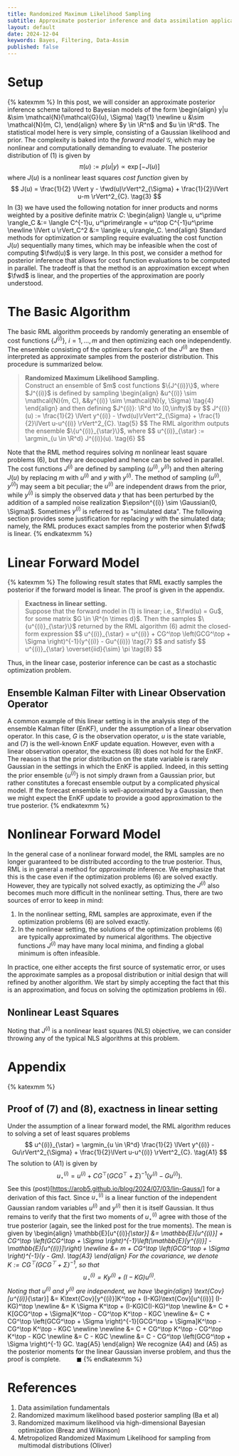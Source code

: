```yaml
---
title: Randomized Maximum Likelihood Sampling
subtitle: Approximate posterior inference and data assimilation applications.
layout: default
date: 2024-12-04
keywords: Bayes, Filtering, Data-Assim
published: false
---
```


# Setup
{% katexmm %}
In this post, we will consider an approximate posterior inference scheme
tailored to Bayesian models of the form
\begin{align}
y|u &\sim \mathcal{N}(\mathcal{G}(u), \Sigma) \tag{1} \newline
u &\sim \mathcal{N}(m, C),
\end{align}
where $y \in \R^n$ and $u \in \R^d$.
The statistical model here is very simple, consisting of a Gaussian likelihood
and prior. The complexity is baked into the *forward model* $\mathcal{G}$,
which may be nonlinear and computationally demanding to evaluate. The
posterior distribution of (1) is given by
$$
\pi(u) := p(u|y) \propto \exp\left[-J(u)\right] \tag{2}
$$
where $J(u)$ is a nonlinear least squares *cost function* given by
$$
J(u) = \frac{1}{2} \lVert y - \fwd(u)\rVert^2_{\Sigma} + \frac{1}{2}\lVert u-m \rVert^2_{C}. \tag{3}
$$
In (3) we have used the following notation for inner products and norms
weighted by a positive definite matrix $C$:
\begin{align}
\langle u, u^\prime \rangle_C &:= \langle C^{-1}u, u^\prime\rangle = u^\top C^{-1}u^\prime \newline
\lVert u \rVert_C^2 &:= \langle u, u\rangle_C.
\end{align}
Standard methods for optimization or sampling require evaluating the cost
function $J(u)$ sequentially many times, which may be infeasible when the
cost of computing $\fwd(u)$ is very large. In this post, we consider a
method for posterior inference that allows for cost function evaluations
to be computed in parallel. The tradeoff is that the method is an approximation
except when $\fwd$ is linear, and the properties of the approximation are
poorly understood.

# The Basic Algorithm
The basic RML algorithm proceeds by randomly generating an ensemble of
cost functions $\{J^{(i)}\}$, $i = 1, \dots, m$ and then optimizing each
one independently. The ensemble consisting of the optimizers for each of the
$J^{(i)}$ are then interpreted as approximate samples from the posterior
distribution. This procedure is summarized below.
<blockquote>
  <p><strong>Randomized Maximum Likelihood Sampling.</strong> <br>
  Construct an ensemble of $m$ cost functions $\{J^{(i)}\}$, where
  $J^{(i)}$ is defined by sampling
  \begin{align}
  &u^{(i)} \sim \mathcal{N}(m, C), &&y^{(i)} \sim \mathcal{N}(y, \Sigma) \tag{4}
  \end{align}
  and then defining $J^{(i)}: \R^d \to [0,\infty)$ by
  $$
  J^{(i)}(u) := \frac{1}{2} \lVert y^{(i)} - \fwd(u)\rVert^2_{\Sigma} +
  \frac{1}{2}\lVert u-u^{(i)} \rVert^2_{C}. \tag{5}
  $$
  The RML algorithm outputs the ensemble $\{u^{(i)}_{\star}\}$, where
  $$
  u^{(i)}_{\star} := \argmin_{u \in \R^d} J^{(i)}(u). \tag{6}
  $$
  </p>
</blockquote>

Note that the RML method requires solving $m$ nonlinear least square problems
(6), but they are decoupled and hence can be solved in parallel. The cost
functions $J^{(i)}$ are defined by sampling $(u^{(i)}, y^{(i)})$ and then
altering $J(u)$ by replacing $m$ with $u^{(i)}$ and $y$ with $y^{(i)}$. The
method of sampling $(u^{(i)}, y^{(i)})$ may seem a bit peculiar; the $u^{(i)}$
are independent draws from the prior, while $y^{(i)}$ is simply the observed
data $y$ that has been perturbed by the addition of a sampled noise
realization $\epsilon^{(i)} \sim \Gaussian(0, \Sigma)$. Sometimes $y^{(i)}$
is referred to as "simulated data". The following section provides some
justification for replacing $y$ with the simulated data; namely, the RML
produces exact samples from the posterior when $\fwd$ is linear.
{% endkatexmm %}

# Linear Forward Model
{% katexmm %}
The following result states that RML exactly samples the posterior if the
forward model is linear. The proof is given in the appendix.

<blockquote>
  <p><strong>Exactness in linear setting.</strong> <br>
  Suppose that the forward model in (1) is linear; i.e., $\fwd(u) = Gu$, for
  some matrix $G \in \R^{n \times d}$. Then the samples $\{u^{(i)}_{\star}\}$
  returned by the RML algorithm (6) admit the closed-form expression
  $$
  u^{(i)}_{\star} =
  u^{(i)} + CG^\top \left(GCG^\top + \Sigma \right)^{-1}(y^{(i)} - Gu^{(i)}) \tag{7}
  $$
  and satisfy
  $$
  u^{(i)}_{\star} \overset{iid}{\sim} \pi \tag{8}
  $$
  </p>
</blockquote>

Thus, in the linear case, posterior inference can be cast as a stochastic
optimization problem.

## Ensemble Kalman Filter with Linear Observation Operator
A common example of this linear setting is in the
analysis step of the ensemble Kalman filter (EnKF), under the assumption
of a linear observation operator. In this case, $G$ is the observation
operator, $u$ is the state variable, and (7) is the well-known EnKF update
equation. However, even with a linear observation operator, the exactness
(8) does not hold for the EnKF. The reason is that the prior distribution on the
state variable is rarely Gaussian in the settings in which the EnKF is applied.
Indeed, in this setting the prior ensemble $\{u^{(i)}\}$ is not simply drawn
from a Gaussian prior, but rather constitutes a forecast ensemble output by
a complicated physical model. If the forecast ensemble is well-aporoximated
by a Gaussian, then we might expect the EnKF update to provide a good
approximation to the true posterior.
{% endkatexmm %}

# Nonlinear Forward Model
In the general case of a nonlinear forward model, the RML samples are no longer
guaranteed to be distributed according to the true posterior. Thus, RML is
in general a method for *approximate* inference. We emphasize that
this is the case even if the optimization problems (6) are solved exactly.
However, they are typically not solved exactly, as optimizing the
$J^{(i)}$ also becomes much more difficult in the nonlinear setting. Thus,
there are two sources of error to keep in mind:  

1. In the nonlinear setting, RML samples are approximate, even if the
optimization problems (6) are solved exactly.  
2. In the nonlinear setting, the solutions of the optimization problems (6) are
typically approximated by numerical algorithms. The objective functions
$J^{(i)}$ may have many local minima, and finding a global minimum is often
infeasible.

In practice, one either accepts the first source of systematic error, or
uses the approximate samples as a proposal distribution or initial design
that will refined by another algorithm. We start by simply accepting the
fact that this is an approximation, and focus on solving the optimization
problems in (6).

## Nonlinear Least Squares
Noting that $J^{(i)}$ is a nonlinear least squares (NLS) objective,
we can consider throwing any of the typical NLS algorithms at this problem.

# Appendix
{% katexmm %}

## Proof of (7) and (8), exactness in linear setting
Under the assumption of a linear forward model, the RML algorithm reduces to
solving a set of least squares problems
$$
u^{(i)}_{\star} = \argmin_{u \in \R^d} \frac{1}{2} \lVert y^{(i)} - Gu\rVert^2_{\Sigma} +
\frac{1}{2}\lVert u-u^{(i)} \rVert^2_{C}. \tag{A1}
$$
The solution to (A1) is given by
$$
u^{(i)}_{\star} = u^{(i)} + CG^\top \left(GCG^\top + \Sigma \right)^{-1}(y^{(i)} - Gu^{(i)}). \tag{A2}
$$
See this (post)[https://arob5.github.io/blog/2024/07/03/lin-Gauss/] for a
derivation of this fact. Since $u^{(i)}_{\star}$ is a linear function of
the independent Gaussian random variables $u^{(i)}$ and $y^{(i)}$ then it is
itself Gaussian. It thus remains to verify that the first two moments of
$u^{(i)}_{\star}$ agree with those of the true posterior (again, see the linked
post for the true moments). The mean is given by
\begin{align}
\mathbb{E}[u^{(i)}_{\star}]
&= \mathbb{E}[u^{(i)}] + CG^\top \left(GCG^\top + \Sigma \right)^{-1}\left(\mathbb{E}[y^{(i)}] - \mathbb{E}[u^{(i)}]\right) \newline
&= m + CG^\top \left(GCG^\top + \Sigma \right)^{-1}(y - Gm). \tag{A3}
\end{align}
For the covariance, we denote $K := CG^\top \left(GCG^\top + \Sigma \right)^{-1}$,
so that
$$
u^{(i)}_{\star} = Ky^{(i)} + (I-KG)u^{(i)}. \tag{A4}
$$
Noting that $u^{(i)}$ and $y^{(i)}$ are independent, we have
\begin{align}
\text{Cov}[u^{(i)}_{\star}]
&= K\text{Cov}[y^{(i)}]K^\top + (I-KG)\text{Cov}[u^{(i)}] (I-KG)^\top \newline
&= K \Sigma K^\top + (I-KG)C(I-KG)^\top \newline
&= C + K[GCG^\top + \Sigma]K^\top - CG^\top K^\top - KGC \newline
&= C + CG^\top \left(GCG^\top + \Sigma \right)^{-1}[GCG^\top + \Sigma]K^\top -
CG^\top K^\top - KGC \newline \newline
&= C + CG^\top K^\top - CG^\top K^\top - KGC \newline
&= C - KGC \newline
&= C - CG^\top \left(GCG^\top + \Sigma \right)^{-1} GC. \tag{A5}
\end{align}
We recognize (A4) and (A5) as the posterior moments for the linear Gaussian
inverse problem, and thus the proof is complete. $\qquad \blacksquare$
{% endkatexmm %}


# References
1. Data assimilation fundamentals
2. Randomized maximum likelihood based posterior sampling (Ba et al)
3. Randomized maximum likelihood via high-dimensional Bayesian optimization (Breaz and Wilkinson)
4. Metropolized Randomized Maximum Likelihood for sampling from multimodal distributions (Oliver)
